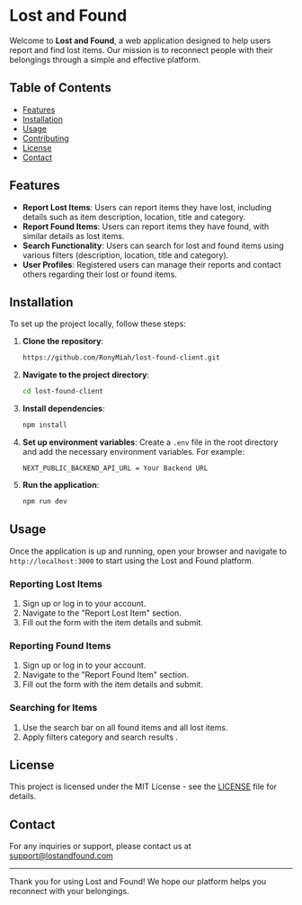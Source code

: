 # Lost and Found

Welcome to **Lost and Found**, a web application designed to help users report and find lost items. Our mission is to reconnect people with their belongings through a simple and effective platform.

## Table of Contents

- [Features](#features)
- [Installation](#installation)
- [Usage](#usage)
- [Contributing](#contributing)
- [License](#license)
- [Contact](#contact)

## Features

- **Report Lost Items**: Users can report items they have lost, including details such as item description, location, title and category.
- **Report Found Items**: Users can report items they have found, with similar details as lost items.
- **Search Functionality**: Users can search for lost and found items using various filters (description, location, title and category).
- **User Profiles**: Registered users can manage their reports and contact others regarding their lost or found items.

## Installation

To set up the project locally, follow these steps:

1. **Clone the repository**:

   ```bash
   https://github.com/RonyMiah/lost-found-client.git
   ```

2. **Navigate to the project directory**:

   ```bash
   cd lost-found-client
   ```

3. **Install dependencies**:

   ```bash
   npm install
   ```

4. **Set up environment variables**:
   Create a `.env` file in the root directory and add the necessary environment variables. For example:

   ```plaintext
   NEXT_PUBLIC_BACKEND_API_URL = Your Backend URL
   ```

5. **Run the application**:
   ```bash
   npm run dev
   ```

## Usage

Once the application is up and running, open your browser and navigate to `http://localhost:3000` to start using the Lost and Found platform.

### Reporting Lost Items

1. Sign up or log in to your account.
2. Navigate to the "Report Lost Item" section.
3. Fill out the form with the item details and submit.

### Reporting Found Items

1. Sign up or log in to your account.
2. Navigate to the "Report Found Item" section.
3. Fill out the form with the item details and submit.

### Searching for Items

1. Use the search bar on all found items and all lost items.
2. Apply filters category and search results .

## License

This project is licensed under the MIT License - see the [LICENSE](LICENSE) file for details.

## Contact

For any inquiries or support, please contact us at [support@lostandfound.com](mailto:support@lostandfound.com)

---

Thank you for using Lost and Found! We hope our platform helps you reconnect with your belongings.
